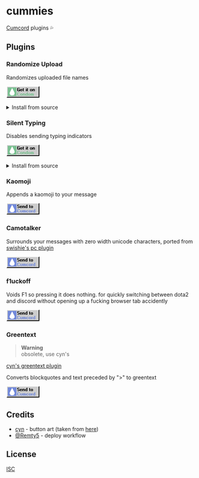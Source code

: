 # cummies

[Cumcord](https://cumcord.com) plugins 💦

## Plugins

### Randomize Upload

Randomizes uploaded file names

[![Get it on Condom](./.assets/condom.png)](https://send.cumcord.com/#https://cumcordplugins.github.io/Condom/cc.x4.pm/randomize-upload)

<details>
  <summary>Install from source</summary>

[![Send to Cumcord](./.assets/sendtocumcord.png)](https://send.cumcord.com/#https://cc.x4.pm/randomize-upload/)

</details>

### Silent Typing

Disables sending typing indicators

[![Get it on Condom](./.assets/condom.png)](https://send.cumcord.com/#https://cumcordplugins.github.io/Condom/cc.x4.pm/silent-typing)

<details>
  <summary>Install from source</summary>

[![Send to Cumcord](./.assets/sendtocumcord.png)](https://send.cumcord.com/#https://cc.x4.pm/randomize-upload/)

</details>

### Kaomoji

Appends a kaomoji to your message

[![Send to Cumcord](./.assets/sendtocumcord.png)](https://send.cumcord.com/#https://cc.x4.pm/kaomoji/)

### Camotalker

Surrounds your messages with zero width unicode characters, ported from [swishie's pc plugin](https://github.com/Swishilicous/camotalker)

[![Send to Cumcord](./.assets/sendtocumcord.png)](https://send.cumcord.com/#https://cc.x4.pm/camotalker/)

### f1uckoff

Voids F1 so pressing it does nothing. for quickly switching between dota2 and discord without opening up a fucking browser tab accidently

[![Send to Cumcord](./.assets/sendtocumcord.png)](https://send.cumcord.com/#https://cc.x4.pm/f1uckoff/)

### Greentext

> **Warning**\
> obsolete, use cyn's

[cyn's greentext plugin](https://gitlab.com/Cynosphere/cumcord-plugins/-/tree/master/#greentext)

Converts blockquotes and text preceded by ">" to greentext

[![Send to Cumcord](./.assets/sendtocumcord.png)](https://send.cumcord.com/#https://cc.x4.pm/greentext/)

## Credits

- [cyn](https://gitlab.com/Cynosphere) - button art (taken from [here](https://gitlab.com/Cynosphere/cumcord-plugins/-/tree/master/.assets))
- [@Remty5](https://github.com/Remty5) - deploy workflow

## License

[ISC](./LICENSE)

